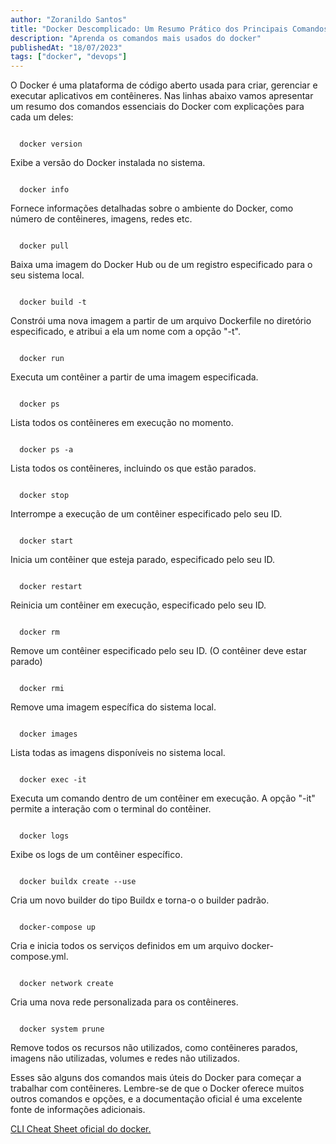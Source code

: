 ```yaml
---
author: "Zoranildo Santos"
title: "Docker Descomplicado: Um Resumo Prático dos Principais Comandos"
description: "Aprenda os comandos mais usados do docker"
publishedAt: "18/07/2023"
tags: ["docker", "devops"]
---
```


O Docker é uma plataforma de código aberto usada para criar, gerenciar e executar aplicativos em contêineres. Nas linhas abaixo vamos apresentar um resumo dos comandos essenciais do Docker com explicações para cada um deles:

<Code language="bash">
  docker version
</Code>

Exibe a versão do Docker instalada no sistema.

<Code language="bash">
  docker info
</Code>

Fornece informações detalhadas sobre o ambiente do Docker, como número de contêineres, imagens, redes etc.

<Code language="bash">
  docker pull <nome_da_imagem>
</Code>

Baixa uma imagem do Docker Hub ou de um registro especificado para o seu sistema local.

<Code language="bash">
  docker build -t <nome_da_imagem> <caminho_do_Dockerfile>
</Code>

Constrói uma nova imagem a partir de um arquivo Dockerfile no diretório especificado, e atribui a ela um nome com a opção "-t".

<Code language="bash">
  docker run <nome_da_imagem>
</Code>

Executa um contêiner a partir de uma imagem especificada.

<Code language="bash">
  docker ps
</Code>

Lista todos os contêineres em execução no momento.

<Code language="bash">
  docker ps -a
</Code>

Lista todos os contêineres, incluindo os que estão parados.

<Code language="bash">
  docker stop <ID_do_contêiner>
</Code>

Interrompe a execução de um contêiner especificado pelo seu ID.

<Code language="bash">
  docker start <ID_do_contêiner>
</Code>

Inicia um contêiner que esteja parado, especificado pelo seu ID.

<Code language="bash">
  docker restart <ID_do_contêiner>
</Code>

Reinicia um contêiner em execução, especificado pelo seu ID.

<Code language="bash">
  docker rm <ID_do_contêiner>
</Code>

Remove um contêiner especificado pelo seu ID. (O contêiner deve estar parado)

<Code language="bash">
  docker rmi <nome_da_imagem>
</Code>

Remove uma imagem específica do sistema local.

<Code language="bash">
  docker images
</Code>

Lista todas as imagens disponíveis no sistema local.

<Code language="bash">
  docker exec -it <ID_do_contêiner> <comando>
</Code>

Executa um comando dentro de um contêiner em execução. A opção "-it" permite a interação com o terminal do contêiner.

<Code language="bash">
  docker logs <ID_do_contêiner>
</Code>

Exibe os logs de um contêiner específico.

<Code language="bash">
  docker buildx create --use
</Code>

Cria um novo builder do tipo Buildx e torna-o o builder padrão.

<Code language="bash">
  docker-compose up
</Code>

Cria e inicia todos os serviços definidos em um arquivo docker-compose.yml.

<Code language="bash">
  docker network create <nome_da_rede>
</Code>

Cria uma nova rede personalizada para os contêineres.

<Code language="bash">
  docker system prune
</Code>

Remove todos os recursos não utilizados, como contêineres parados, imagens não utilizadas, volumes e redes não utilizados.

Esses são alguns dos comandos mais úteis do Docker para começar a trabalhar com contêineres. Lembre-se de que o Docker oferece muitos outros comandos e opções, e a documentação oficial é uma excelente fonte de informações adicionais.

<a href="https://docs.docker.com/get-started/docker_cheatsheet.pdf" target="_blank">CLI Cheat Sheet oficial do docker.</a>

